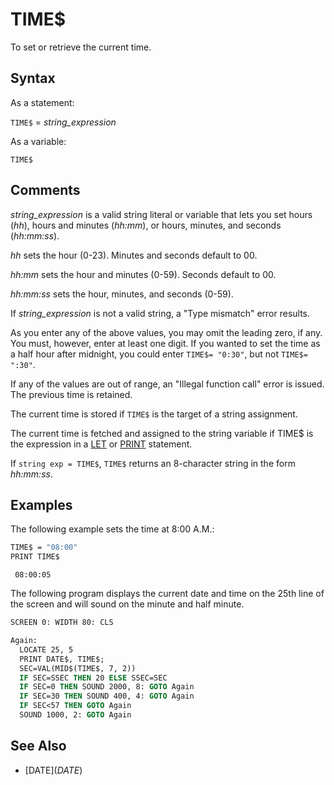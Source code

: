 # TIME$

To set or retrieve the current time.

## Syntax

As a statement:

`TIME$` = *string_expression*

As a variable:

`TIME$`

## Comments

*string_expression* is a valid string literal or variable that lets you set hours (*hh*), hours and minutes (*hh:mm*), or hours, minutes, and seconds (*hh:mm:ss*).

*hh* sets the hour (0-23). Minutes and seconds default to 00.

*hh:mm* sets the hour and minutes (0-59). Seconds default to 00.

*hh:mm:ss* sets the hour, minutes, and seconds (0-59).

If *string_expression* is not a valid string, a "Type mismatch" error results.

As you enter any of the above values, you may omit the leading zero, if any. You must, however, enter at least one digit. If you wanted to set the time as a half hour after midnight, you could enter `TIME$= "0:30"`, but not `TIME$= ":30"`.

If any of the values are out of range, an "Illegal function call" error is issued. The previous time is retained.

The current time is stored if `TIME$` is the target of a string assignment.

The current time is fetched and assigned to the string variable if TIME$ is the expression in a [LET](LET) or [PRINT](PRINT) statement.

If `string exp = TIME$`, `TIME$` returns an 8-character string in the form *hh:mm:ss*.

## Examples

The following example sets the time at 8:00 A.M.:

```vb
TIME$ = "08:00"
PRINT TIME$
```

```text
 08:00:05
```

The following program displays the current date and time on the 25th line of the screen and will sound on the minute and half minute.

```vb
SCREEN 0: WIDTH 80: CLS

Again:
  LOCATE 25, 5
  PRINT DATE$, TIME$;
  SEC=VAL(MID$(TIME$, 7, 2))
  IF SEC=SSEC THEN 20 ELSE SSEC=SEC
  IF SEC=0 THEN SOUND 2000, 8: GOTO Again
  IF SEC=30 THEN SOUND 400, 4: GOTO Again
  IF SEC<57 THEN GOTO Again
  SOUND 1000, 2: GOTO Again
```

## See Also

- [DATE$](DATE$)
